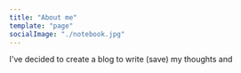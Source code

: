 ```yaml
---
title: "About me"
template: "page"
socialImage: "./notebook.jpg"
---
```


I've decided to create a blog to write (save) my thoughts and 